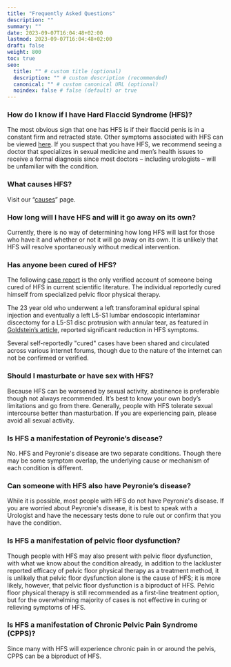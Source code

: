 ```yaml
---
title: "Frequently Asked Questions"
description: ""
summary: ""
date: 2023-09-07T16:04:48+02:00
lastmod: 2023-09-07T16:04:48+02:00
draft: false
weight: 800
toc: true
seo:
  title: "" # custom title (optional)
  description: "" # custom description (recommended)
  canonical: "" # custom canonical URL (optional)
  noindex: false # false (default) or true
---
```


### How do I know if I have Hard Flaccid Syndrome (HFS)?

The most obvious sign that one has HFS is if their flaccid penis is in a constant firm and retracted state. Other symptoms associated with HFS can be viewed [here](/about-hfs/pages/signs-and-symptoms/). If you suspect that you have HFS, we recommend seeing a doctor that specializes in sexual medicine and men’s health issues to receive a formal diagnosis since most doctors – including urologists – will be unfamiliar with the condition.

### What causes HFS?

Visit our “[causes](/about-hfs/pages/causes/)” page.

### How long will I have HFS and will it go away on its own?

Currently, there is no way of determining how long HFS will last for those who have it and whether or not it will go away on its own. It is unlikely that HFS will resolve spontaneously without medical intervention.

### Has anyone been cured of HFS?

The following [case report](https://academic.oup.com/jsm/article-abstract/19/Supplement_1/S103/7013081?redirectedFrom=fulltext) is the only verified account of someone being cured of HFS in current scientific literature. The individual reportedly cured himself from specialized pelvic floor physical therapy.

The 23 year old who underwent a left transforaminal epidural spinal injection and eventually a left L5-S1 lumbar endoscopic interlaminar discectomy for a L5-S1 disc protrusion with annular tear, as featured in [Goldstein’s article](https://auanews.net/issues/articles/2023/may-2023/hard-flaccid-syndrome-proposed-to-be-secondary-to-pathological-activation-of-a-pelvic/pudendal-hypogastric-reflex), reported significant reduction in HFS symptoms.

Several self-reportedly "cured" cases have been shared and circulated across various internet forums, though due to the nature of the internet can not be confirmed or verified.

### Should I masturbate or have sex with HFS?

Because HFS can be worsened by sexual activity, abstinence is preferable though not always recommended. It’s best to know your own body’s limitations and go from there. Generally, people with HFS tolerate sexual intercourse better than masturbation. If you are experiencing pain, please avoid all sexual activity.

### Is HFS a manifestation of Peyronie’s disease?

No. HFS and Peyronie's disease are two separate conditions. Though there may be some symptom overlap, the underlying cause or mechanism of each condition is different.

### Can someone with HFS also have Peyronie’s disease?

While it is possible, most people with HFS do not have Peyronie's disease. If you are worried about Peyronie's disease, it is best to speak with a Urologist and have the necessary tests done to rule out or confirm that you have the condition.

### Is HFS a manifestation of pelvic floor dysfunction?

Though people with HFS may also present with pelvic floor dysfunction, with what we know about the condition already, in addition to the lackluster reported efficacy of pelvic floor physical therapy as a treatment method, it is unlikely that pelvic floor dysfunction alone is the cause of HFS; it is more likely, however, that pelvic floor dysfunction is a biproduct of HFS. Pelvic floor physical therapy is still recommended as a first-line treatment option, but for the overwhelming majority of cases is not effective in curing or relieving symptoms of HFS.

### Is HFS a manifestation of Chronic Pelvic Pain Syndrome (CPPS)?

Since many with HFS will experience chronic pain in or around the pelvis, CPPS can be a biproduct of HFS.

<!--
### Is HFS a manifestation of pudendal neurologia, entrapment or compression?

It is unclear at this time. More research is required.


### Can HFS be caused by the use of SSRIs, Finasteride, or other prescription drugs?

The current state of knowledge suggests that this is unlikely to be a direct cause of HFS.

### Can HFS be caused by hormone imbalances?

The current state of knowledge suggests that this is unlikely to be a direct cause of HFS.

### Can HFS be caused by a poor diet, sleep patterns or vitamin deficiencies?

The current state of knowledge suggests that this is unlikely to be a direct cause of HFS.

### Can HFS be caused by postural issues?

The current state of knowledge suggests that this is unlikely to be a direct cause of HFS.

### Can HFS be caused by stress, anxiety or other mental conditions?

The current state of knowledge suggests that this is unlikely to be a direct cause of HFS, though certainly can be a biproduct of HFS.

### Can HFS be caused by anything else?

The cause or causes of HFS are not fully understood. Due to the nature of the condition and the current state of knowledge, more research is required.
-->

